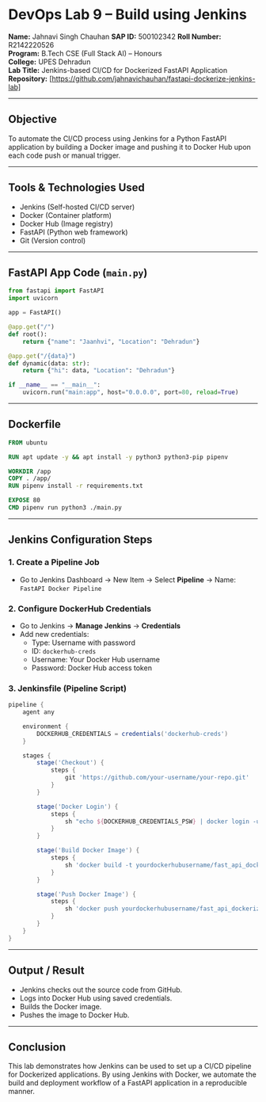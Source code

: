 # DevOps Lab 9 – Build using Jenkins

**Name:** Jahnavi Singh Chauhan
**SAP ID:** 500102342
**Roll Number:** R2142220526  
**Program:** B.Tech CSE (Full Stack AI) – Honours  
**College:** UPES Dehradun  
**Lab Title:** Jenkins-based CI/CD for Dockerized FastAPI Application  
**Repository:** [https://github.com/jahnavichauhan/fastapi-dockerize-jenkins-lab]

---

## Objective

To automate the CI/CD process using Jenkins for a Python FastAPI application by building a Docker image and pushing it to Docker Hub upon each code push or manual trigger.

---

## Tools & Technologies Used

- Jenkins (Self-hosted CI/CD server)
- Docker (Container platform)
- Docker Hub (Image registry)
- FastAPI (Python web framework)
- Git (Version control)

---

## FastAPI App Code (`main.py`)

```python
from fastapi import FastAPI
import uvicorn

app = FastAPI()

@app.get("/")
def root():
    return {"name": "Jaanhvi", "Location": "Dehradun"}

@app.get("/{data}")
def dynamic(data: str):
    return {"hi": data, "Location": "Dehradun"}

if __name__ == "__main__":
    uvicorn.run("main:app", host="0.0.0.0", port=80, reload=True)
```

---

## Dockerfile

```dockerfile
FROM ubuntu

RUN apt update -y && apt install -y python3 python3-pip pipenv

WORKDIR /app
COPY . /app/
RUN pipenv install -r requirements.txt

EXPOSE 80
CMD pipenv run python3 ./main.py
```

---

## Jenkins Configuration Steps

### 1. Create a Pipeline Job

- Go to Jenkins Dashboard → New Item → Select **Pipeline** → Name: `FastAPI Docker Pipeline`

### 2. Configure DockerHub Credentials

- Go to Jenkins → **Manage Jenkins** → **Credentials**
- Add new credentials:
  - Type: Username with password
  - ID: `dockerhub-creds`
  - Username: Your Docker Hub username
  - Password: Docker Hub access token

### 3. Jenkinsfile (Pipeline Script)

```groovy
pipeline {
    agent any

    environment {
        DOCKERHUB_CREDENTIALS = credentials('dockerhub-creds')
    }

    stages {
        stage('Checkout') {
            steps {
                git 'https://github.com/your-username/your-repo.git'
            }
        }

        stage('Docker Login') {
            steps {
                sh "echo ${DOCKERHUB_CREDENTIALS_PSW} | docker login -u ${DOCKERHUB_CREDENTIALS_USR} --password-stdin"
            }
        }

        stage('Build Docker Image') {
            steps {
                sh 'docker build -t yourdockerhubusername/fast_api_dockerize .'
            }
        }

        stage('Push Docker Image') {
            steps {
                sh 'docker push yourdockerhubusername/fast_api_dockerize'
            }
        }
    }
}
```

---

## Output / Result

- Jenkins checks out the source code from GitHub.
- Logs into Docker Hub using saved credentials.
- Builds the Docker image.
- Pushes the image to Docker Hub.

---

## Conclusion

This lab demonstrates how Jenkins can be used to set up a CI/CD pipeline for Dockerized applications. By using Jenkins with Docker, we automate the build and deployment workflow of a FastAPI application in a reproducible manner.
